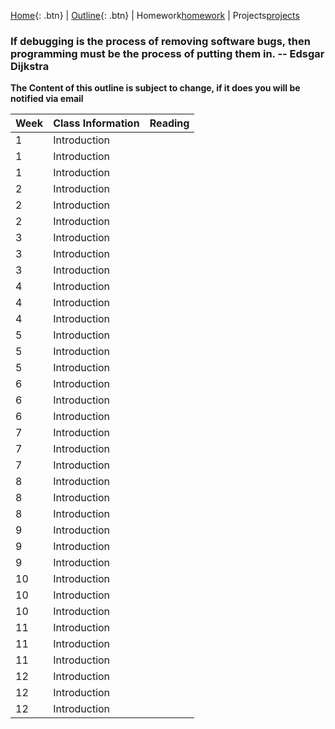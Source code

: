 [Home][home]{: .btn} | [Outline][outline]{: .btn} | Homework[homework] | Projects[projects]

### If debugging is the process of removing software bugs, then programming must be the process of putting them in. -- Edsgar Dijkstra

**The Content of this outline is subject to change, if it does you will be notified via email**

 Week | Class Information        | Reading
------|--------------------------|-----------------
   1  | Introduction             |                   
   1  | Introduction             |                   
   1  | Introduction             |                   
   2  | Introduction             |                   
   2  | Introduction             |                   
   2  | Introduction             |                   
   3  | Introduction             |                   
   3  | Introduction             |                   
   3  | Introduction             |                   
   4  | Introduction             |                   
   4  | Introduction             |                   
   4  | Introduction             |                   
   5  | Introduction             |                   
   5  | Introduction             |                   
   5  | Introduction             |                   
   6  | Introduction             |                   
   6  | Introduction             |                   
   6  | Introduction             |                   
   7  | Introduction             |                   
   7  | Introduction             |                   
   7  | Introduction             |                   
   8  | Introduction             |                   
   8  | Introduction             |                   
   8  | Introduction             |                   
   9  | Introduction             |                   
   9  | Introduction             |                   
   9  | Introduction             |                   
  10  | Introduction             |                   
  10  | Introduction             |                   
  10  | Introduction             |                   
  11  | Introduction             |                   
  11  | Introduction             |                   
  11  | Introduction             |                   
  12  | Introduction             |                   
  12  | Introduction             |                   
  12  | Introduction             |                   

<!-- Links for the course materials -->
[home]: ./index.md
[outline]: ./outline.md
[homework]: ./homework.md
[projects]: ./projects.md
